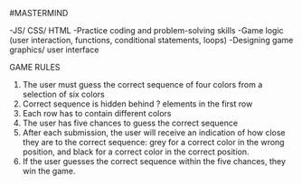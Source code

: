 #MASTERMIND

-JS/ CSS/ HTML
-Practice coding and problem-solving skills
-Game logic (user interaction, functions, conditional statements, loops)
-Designing game graphics/ user interface

GAME RULES
1. The user must guess the correct sequence of four colors from a selection of six colors
2. Correct sequence is hidden behind ? elements in the first row
2. Each row has to contain different colors
3. The user has five chances to guess the correct sequence
4. After each submission, the user will receive an indication of how close they are to the correct sequence:
grey for a correct color in the wrong position, and black for a correct color in the correct position.
5. If the user guesses the correct sequence within the five chances, they win the game.
